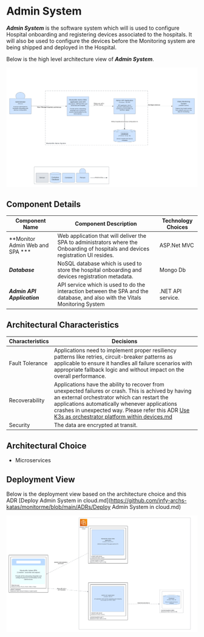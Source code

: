 # Admin System

***Admin System*** is the software system which will is used to configure Hospital onboarding and registering devices associated to the hospitals. It will also
be used to configure the devices before the Monitoring system are being shipped and deployed in the Hospital.

Below is the high level architecture view of ***Admin System***.

![](https://github.com/infy-archs-katas/monitorme/blob/main/diagrams/MAS-C4ContainerView.png)

## Component Details

| Component Name  | Component Description | Technology Choices |
| ------------- | ------------- | ------------- |
| **Monitor Admin Web and SPA ***  | Web application that will deliver the SPA to administrators where the Onboarding of hospitals and devices registration UI resides. | ASP.Net MVC | 
| ***Database***  | NoSQL database which is used to store the hospital onboarding and devices registration metadata. | Mongo Db  |
| ***Admin API Application***  | API service which is used to do the interaction between the SPA and the database, and also with the Vitals Monitoring System  | .NET API service.  |


## Architectural Characteristics

| Characteristics  | Decisions |
| ------------- | ------------- |
| Fault Tolerance  | Applications need to implement proper resiliency patterns like retries, circuit-breaker patterns as applicable to ensure it handles all failure scenarios with appropriate fallback logic and without impact on the overall performance.  |
| Recoverability  | Applications have the ability to recover from unexpected failures or crash. This is achived by having an external orchestrator which can restart the applications automatically whenever applications crashes in unexpected way. Please refer this ADR [Use K3s as orchestrator platform within devices.md](https://github.com/infy-archs-katas/monitorme/blob/main/ADRs/Deploy%20Admin%20System%20in%20cloud.md) |
| Security  |  The data are encrypted at transit.  |


## Architectural Choice

- Microservices

## Deployment View
Below is the deployment view based on the architecture choice and this ADR [Deploy Admin System in cloud.md](https://github.com/infy-archs-katas/monitorme/blob/main/ADRs/Deploy Admin System in cloud.md)

![](https://github.com/infy-archs-katas/monitorme/blob/main/diagrams/MAS-DeploymentView.png)



